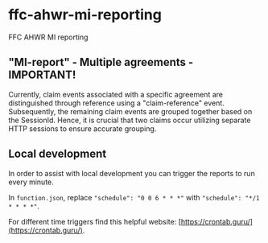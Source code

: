 # ffc-ahwr-mi-reporting
FFC AHWR MI reporting

## "MI-report" - Multiple agreements - IMPORTANT!

Currently, claim events associated with a specific agreement are distinguished through reference using a "claim-reference" event. Subsequently, the remaining claim events are grouped together based on the SessionId. Hence, it is crucial that two claims occur utilizing separate HTTP sessions to ensure accurate grouping.

## Local development
In order to assist with local development you can trigger the reports to run every minute.

In `function.json`, replace `"schedule": "0 0 6 * * *"` with `"schedule": "*/1 * * * *"`.

For different time triggers find this helpful website: [https://crontab.guru/](https://crontab.guru/).
